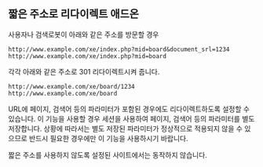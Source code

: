 짧은 주소로 리다이렉트 애드온
-----------------------------

사용자나 검색로봇이 아래와 같은 주소를 방문할 경우

    http://www.example.com/xe/index.php?mid=board&document_srl=1234
	http://www.example.com/xe/index.php?mid=board

각각 아래와 같은 주소로 301 리다이렉트시켜 줍니다.

    http://www.example.com/xe/board/1234
	http://www.example.com/xe/board

URL에 페이지, 검색어 등의 파라미터가 포함된 경우에도 리다이렉트하도록 설정할 수 있습니다.
이 기능을 사용할 경우 세션을 사용하여 페이지, 검색어 등의 파라미터를 별도 저장합니다.
상황에 따라서는 별도 저장된 파라미터가 정상적으로 적용되지 않을 수 있으므로
반드시 필요한 경우에만 이 기능을 사용하시기 바랍니다.

짧은 주소를 사용하지 않도록 설정된 사이트에서는 동작하지 않습니다.
